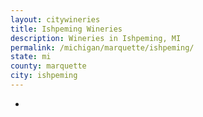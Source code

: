 ```yaml
---
layout: citywineries
title: Ishpeming Wineries
description: Wineries in Ishpeming, MI
permalink: /michigan/marquette/ishpeming/
state: mi
county: marquette
city: ishpeming
---
```

-
